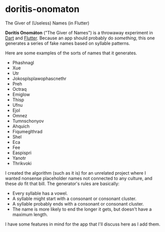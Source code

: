 # doritis-onomaton
The Giver of (Useless) Names (in Flutter)

**Doritís Onomáton** ("The Giver of Names") is a throwaway experiment in [Dart](https://dart.dev/) and [Flutter](https://flutter.dev/).  Because an app should probably do *something*, this one generates a series of fake names based on syllable patterns.

Here are some examples of the sorts of names that it generates.

 * Phashnagl
 * Xue
 * Utr
 * Jokosplsplawophascnethr
 * Preh
 * Octraq
 * Emiglow
 * Thisp
 * Ufnu
 * Ejol
 * Omnez
 * Tumnschonyov
 * Ahquich
 * Fiqumeglthrad
 * Shel
 * Eca
 * Fee
 * Easpispri
 * Yanotr
 * Thrikvoki

I created the algorithm (such as it is) for an unrelated project where I wanted nonsense placeholder names not connected to any culture, and these *do* fit that bill.  The generator's rules are basically:

 * Every syllable has a vowel.
 * A syllable might start with a consonant or consonant cluster.
 * A syllable probably ends with a consonant or consonant cluster.
 * The name is more likely to end the longer it gets, but doesn't have a maximum length.

I have some features in mind for the app that I'll discuss here as I add them.

